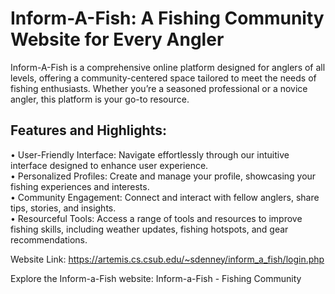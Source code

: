 <h1>Inform-A-Fish: A Fishing Community Website for Every Angler</h1>

</t>Inform-A-Fish is a comprehensive online platform designed for anglers of all levels, offering a community-centered space tailored to meet the needs of fishing enthusiasts. Whether you’re a seasoned professional or a novice angler, this platform is your go-to resource.

<h2>Features and Highlights:</h2>

</t>• User-Friendly Interface: Navigate effortlessly through our intuitive interface designed to enhance user experience.</br>
</t>• Personalized Profiles: Create and manage your profile, showcasing your fishing experiences and interests.</br>
</t>• Community Engagement: Connect and interact with fellow anglers, share tips, stories, and insights.</br>
</t>• Resourceful Tools: Access a range of tools and resources to improve fishing skills, including weather updates, fishing hotspots, and gear recommendations.</br>

Website Link: https://artemis.cs.csub.edu/~sdenney/inform_a_fish/login.php

Explore the Inform-a-Fish website: Inform-a-Fish - Fishing Community
